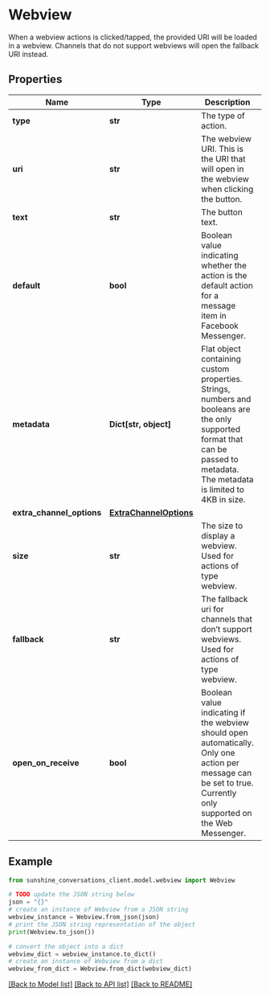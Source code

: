 # Webview

When a webview actions is clicked/tapped, the provided URI will be loaded in a webview. Channels that do not support webviews will open the fallback URI instead.

## Properties

Name | Type | Description | Notes
------------ | ------------- | ------------- | -------------
**type** | **str** | The type of action. | 
**uri** | **str** | The webview URI. This is the URI that will open in the webview when clicking the button. | 
**text** | **str** | The button text. | 
**default** | **bool** | Boolean value indicating whether the action is the default action for a message item in Facebook Messenger. | [optional] 
**metadata** | **Dict[str, object]** | Flat object containing custom properties. Strings, numbers and booleans  are the only supported format that can be passed to metadata. The metadata is limited to 4KB in size.  | [optional] 
**extra_channel_options** | [**ExtraChannelOptions**](ExtraChannelOptions.md) |  | [optional] 
**size** | **str** | The size to display a webview. Used for actions of type webview. | [optional] 
**fallback** | **str** | The fallback uri for channels that don’t support webviews. Used for actions of type webview. | 
**open_on_receive** | **bool** | Boolean value indicating if the webview should open automatically. Only one action per message can be set to true. Currently only supported on the Web Messenger. | [optional] 

## Example

```python
from sunshine_conversations_client.model.webview import Webview

# TODO update the JSON string below
json = "{}"
# create an instance of Webview from a JSON string
webview_instance = Webview.from_json(json)
# print the JSON string representation of the object
print(Webview.to_json())

# convert the object into a dict
webview_dict = webview_instance.to_dict()
# create an instance of Webview from a dict
webview_from_dict = Webview.from_dict(webview_dict)
```
[[Back to Model list]](../README.md#documentation-for-models) [[Back to API list]](../README.md#documentation-for-api-endpoints) [[Back to README]](../README.md)


